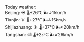 Today weather:  
Beijing: ☀️   🌡️+26°C 🌬️↓15km/h  
Tianjin: ☀️   🌡️+27°C 🌬️↓15km/h  
Shijiazhuang: ☀️   🌡️+37°C 🌬️↙20km/h  
Tangshan: ⛅️  🌡️+25°C 🌬️↙26km/h  

